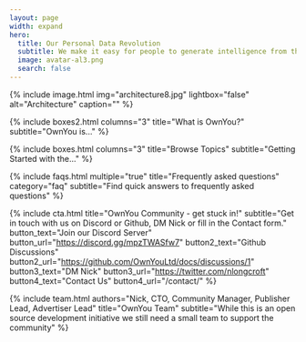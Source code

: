 ```yaml
---
layout: page
width: expand
hero:
  title: Our Personal Data Revolution
  subtitle: We make it easy for people to generate intelligence from their personal data. They can use that intelligence to access media, get the juiciest discounts on the things they want, when they most want them, and make money. We make it easy for businesses to connect to real people, providing value in exchange for personal data. OwnYou is an open source, decentralized, community of stakeholders. Welcome to the Decentralized Web. Welcome to OwnYou!
  image: avatar-al3.png
  search: false
---
```


<!-- image: OwnYou logo 101.jpg -->

{% include image.html img="architecture8.jpg" lightbox="false" alt="Architecture" caption="" %}

{% include boxes2.html columns="3" title="What is OwnYou?" subtitle="OwnYou is..." %}

{% include boxes.html columns="3" title="Browse Topics" subtitle="Getting Started with the..." %}

{% include faqs.html multiple="true" title="Frequently asked questions" category="faq" subtitle="Find quick answers to frequently asked questions" %}

{% include cta.html
    title="OwnYou Community - get stuck in!"
    subtitle="Get in touch with us on Discord or Github, DM Nick or fill in the Contact form."
    button_text="Join our Discord Server"
    button_url="https://discord.gg/mpzTWASfw7"
    button2_text="Github Discussions"
    button2_url="https://github.com/OwnYouLtd/docs/discussions/1"
    button3_text="DM Nick"
    button3_url="https://twitter.com/nlongcroft"
    button4_text="Contact Us"
    button4_url="/contact/"
%}

<!-- {% include cta.html title="OwnYou Community - get stuck in!" button_text="Contact Us" button_url="/contact/" subtitle="Get in touch with us on Twitter, Discord or use the Contact Us button below. What interests you?" %} -->

{% include team.html authors="Nick, CTO, Community Manager, Publisher Lead, Advertiser Lead" title="OwnYou Team" subtitle="While this is an open source development initiative we still need a small team to support the community" %}

<!--
Publishers, advertisers, financial companies, and many other businesses, of all shapes and sizes, want to get to know you. They all want your personal data. Sometimes that works for you because you want access to the best content, and the goods and services that improve your life. But big tech generates over a trillion dollars a year matching your data to companies wanting a relationship with you. That doesn't make much sense to us. Instead, we want to make it easy for you to generate intelligence from your own personal data. You can use that intelligence to access media, connect to the best deals from all manner of service providers, and get the juiciest discounts on the things you want, when you most want them. We want you to get your share of that trillion dollars a year. Most important, we do not want to replace big tech with another middle man but instead we want to foster an open source development platform  and an equitable, regenerative, community. The OwnYou documentation can help you better understand our mission and goals, and how we think the technology will come together. We want this to remain an open source project. Your contribution will bring OwnYou to life. -->
